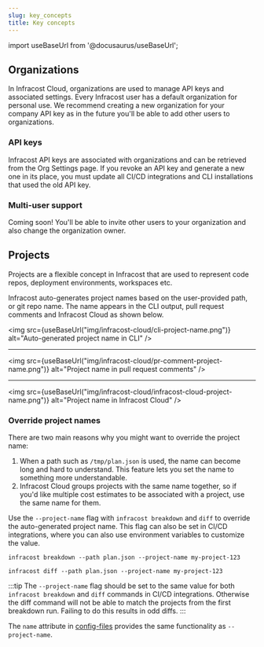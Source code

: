 ```yaml
---
slug: key_concepts
title: Key concepts
---
```


import useBaseUrl from '@docusaurus/useBaseUrl';

## Organizations

In Infracost Cloud, organizations are used to manage API keys and associated settings. Every Infracost user has a default organization for personal use. We recommend creating a new organization for your company API key as in the future you'll be able to add other users to organizations.

### API keys

Infracost API keys are associated with organizations and can be retrieved from the Org Settings page. If you revoke an API key and generate a new one in its place, you must update all CI/CD integrations and CLI installations that used the old API key.

### Multi-user support

Coming soon! You'll be able to invite other users to your organization and also change the organization owner.

## Projects

Projects are a flexible concept in Infracost that are used to represent code repos, deployment environments, workspaces etc.

Infracost auto-generates project names based on the user-provided path, or git repo name. The name appears in the CLI output, pull request comments and Infracost Cloud as shown below.

<img src={useBaseUrl("img/infracost-cloud/cli-project-name.png")} alt="Auto-generated project name in CLI" />

---

<img src={useBaseUrl("img/infracost-cloud/pr-comment-project-name.png")} alt="Project name in pull request comments" />

---

<img src={useBaseUrl("img/infracost-cloud/infracost-cloud-project-name.png")} alt="Project name in Infracost Cloud" />

### Override project names

There are two main reasons why you might want to override the project name:
1. When a path such as `/tmp/plan.json` is used, the name can become long and hard to understand. This feature lets you set the name to something more understandable.
2. Infracost Cloud groups projects with the same name together, so if you'd like multiple cost estimates to be associated with a project, use the same name for them.

Use the `--project-name` flag with `infracost breakdown` and `diff` to override the auto-generated project name. This flag can also be set in CI/CD integrations, where you can also use environment variables to customize the value.

```shell
infracost breakdown --path plan.json --project-name my-project-123

infracost diff --path plan.json --project-name my-project-123
```

:::tip
The `--project-name` flag should be set to the same value for both `infracost breakdown` and `diff` commands in CI/CD integrations. Otherwise the diff command will not be able to match the projects from the first breakdown run. Failing to do this results in odd diffs.
:::

The `name` attribute in [config-files](/docs/features/config_file/) provides the same functionality as `--project-name`.
